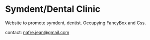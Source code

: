 # Symdent/Dental Clinic
Website to promote symdent, dentist. Occupying FancyBox and Css.

contact: nafre.jean@gmail.com

